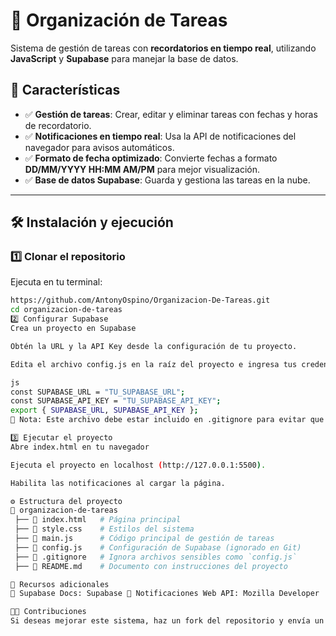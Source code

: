 # 📌 Organización de Tareas  
Sistema de gestión de tareas con **recordatorios en tiempo real**, utilizando **JavaScript** y **Supabase** para manejar la base de datos.  

## 🚀 Características  
- ✅ **Gestión de tareas**: Crear, editar y eliminar tareas con fechas y horas de recordatorio.  
- ✅ **Notificaciones en tiempo real**: Usa la API de notificaciones del navegador para avisos automáticos.  
- ✅ **Formato de fecha optimizado**: Convierte fechas a formato **DD/MM/YYYY HH:MM AM/PM** para mejor visualización.  
- ✅ **Base de datos Supabase**: Guarda y gestiona las tareas en la nube.  

---

## 🛠️ Instalación y ejecución  

### **1️⃣ Clonar el repositorio**  
Ejecuta en tu terminal:  

```bash
https://github.com/AntonyOspino/Organizacion-De-Tareas.git
cd organizacion-de-tareas
2️⃣ Configurar Supabase
Crea un proyecto en Supabase

Obtén la URL y la API Key desde la configuración de tu proyecto.

Edita el archivo config.js en la raíz del proyecto e ingresa tus credenciales:

js
const SUPABASE_URL = "TU_SUPABASE_URL";
const SUPABASE_API_KEY = "TU_SUPABASE_API_KEY";
export { SUPABASE_URL, SUPABASE_API_KEY };
📌 Nota: Este archivo debe estar incluido en .gitignore para evitar que tus credenciales sean públicas en GitHub.

3️⃣ Ejecutar el proyecto
Abre index.html en tu navegador

Ejecuta el proyecto en localhost (http://127.0.0.1:5500).

Habilita las notificaciones al cargar la página.

⚙️ Estructura del proyecto
📂 organizacion-de-tareas
 ├── 📜 index.html   # Página principal
 ├── 📜 style.css    # Estilos del sistema
 ├── 📜 main.js      # Código principal de gestión de tareas
 ├── 📜 config.js    # Configuración de Supabase (ignorado en Git)
 ├── 📜 .gitignore   # Ignora archivos sensibles como `config.js`
 ├── 📜 README.md    # Documento con instrucciones del proyecto

🔗 Recursos adicionales
📌 Supabase Docs: Supabase 📌 Notificaciones Web API: Mozilla Developer

👨‍💻 Contribuciones
Si deseas mejorar este sistema, haz un fork del repositorio y envía un pull request con tus cambios. ¡Toda colaboración es bienvenida!
